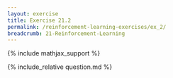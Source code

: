 ```yaml
---
layout: exercise
title: Exercise 21.2
permalink: /reinforcement-learning-exercises/ex_2/
breadcrumb: 21-Reinforcement-Learning
---
```


{% include mathjax_support %}

<div><i class="arrow-up loader" data-chapter="reinforcement-learning-exercises" data-exercise="ex_2" data-rating="0"></i></div>
{% include_relative question.md %}
